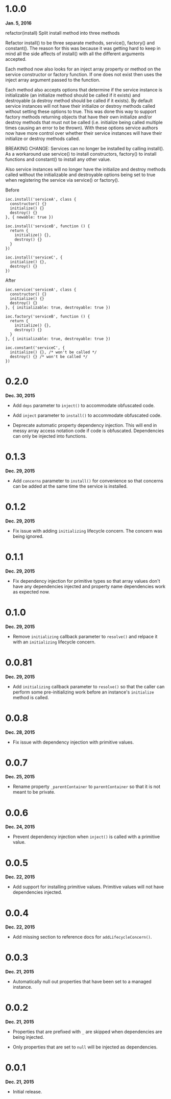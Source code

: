 # 1.0.0

**Jan. 5, 2016**

refactor(install) Split install method into three methods

Refactor install() to be three separate methods, service(), factory() and
constant(). The reason for this was because it was getting hard to keep in mind
all the side affects of install() with all the different arguments accepted.

Each method now also looks for an inject array property or method on the
service constructor or factory function. If one does not exist then uses the
inject array argument passed to the function.

Each method also accepts options that determine if the service instance is
initializable (an initialize method should be called if it exists) and
destroyable (a destroy method should be called if it exists). By default
service instances will not have their initialize or destroy methods called
without setting these options to true. This was done this way to support
factory methods returning objects that have their own initialize and/or destroy
methods that must not be called (i.e. initialize being called multiple times
causing an error to be thrown). With these options service authors now have
more control over whether their service instances will have their initialize
or destroy methods called.

BREAKING CHANGE: Services can no longer be installed by calling install(). As
a workaround use service() to install constructors, factory() to install
functions and constant() to install any other value.

Also service instances will no longer have the initialize and destroy methods
called without the initializable and destroyable options being set to true when
registering the service via service() or factory().

Before

    ioc.install('serviceA', class {
      constructor() {}
      initialize() {}
      destroy() {}
    }, { newable: true })

    ioc.install('serviceB', function () {
      return {
        initialize() {},
        destroy() {}
      }
    })

    ioc.install('serviceC', {
      initialize() {},
      destroy() {}
    })

After

    ioc.service('serviceA', class {
      constructor() {}
      initialize() {}
      destroy() {}
    }, { initializable: true, destroyable: true })

    ioc.factory('serviceB', function () {
      return {
        initialize() {},
        destroy() {}
      }
    }, { initializable: true, destroyable: true })

    ioc.constant('serviceC', {
      initialize() {}, /* won't be called */
      destroy() {} /* won't be called */
    })


# 0.2.0

**Dec. 30, 2015**

- Add `deps` parameter to `inject()` to accommodate obfuscated code.

- Add `inject` parameter to `install()` to accommodate obfuscated code.

- Deprecate automatic property dependency injection. This will end in messy
  array access notation code if code is obfuscated. Dependencies can only be
  injected into functions.


# 0.1.3

**Dec. 29, 2015**

- Add `concerns` parameter to `install()` for convenience so that concerns can
  be added at the same time the service is installed.


# 0.1.2

**Dec. 29, 2015**

- Fix issue with adding `initializing` lifecycle concern. The concern was being
  ignored.


# 0.1.1

**Dec. 29, 2015**

- Fix dependency injection for primitive types so that array values don't have
  any dependencies injected and property name dependencies work as expected
  now.


# 0.1.0

**Dec. 29, 2015**

- Remove `initializing` callback parameter to `resolve()` and relpace it with
  an `initializing` lifecycle concern.


# 0.0.81

**Dec. 29, 2015**

- Add `initializing` callback parameter to `resolve()` so that the caller can
  perform some pre-initializing work before an instance's `initialize` method
  is called.


# 0.0.8

**Dec. 28, 2015**

- Fix issue with dependency injection with primitive values.


# 0.0.7

**Dec. 25, 2015**

- Rename property `_parentContainer` to `parentContainer` so that it is not
  meant to be private.


# 0.0.6

**Dec. 24, 2015**

- Prevent dependency injection when `inject()` is called with a primitive value.


# 0.0.5

**Dec. 22, 2015**

- Add support for installing primitive values. Primitive values will not have dependencies injected.


# 0.0.4

**Dec. 22, 2015**

- Add missing section to reference docs for `addLifecycleConcern()`.


# 0.0.3

**Dec. 21, 2015**

- Automatically null out properties that have been set to a managed instance.


# 0.0.2

**Dec. 21, 2015**

- Properties that are prefixed with `_` are skipped when dependencies are being
  injected.

- Only properties that are set to `null` will be injected as dependencies.


# 0.0.1

**Dec. 21, 2015**

- Initial release.
